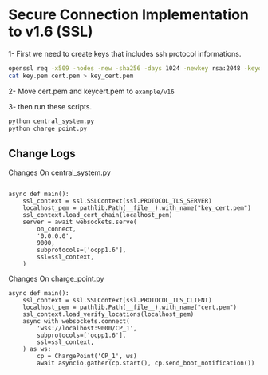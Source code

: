 # Secure Connection Implementation to v1.6 (SSL)

1- First we need to create keys that includes ssh protocol informations.

```bash
openssl req -x509 -nodes -new -sha256 -days 1024 -newkey rsa:2048 -keyout key.pem -out cert.pem -subj "/C=US/CN=localhost"
cat key.pem cert.pem > key_cert.pem
```

2-  Move cert.pem and keycert.pem to `example/v16`

3-   then run these scripts.

```bash
python central_system.py
python charge_point.py
```

## Change Logs
Changes On central_system.py

```python3

async def main():
    ssl_context = ssl.SSLContext(ssl.PROTOCOL_TLS_SERVER)
    localhost_pem = pathlib.Path(__file__).with_name("key_cert.pem")
    ssl_context.load_cert_chain(localhost_pem)
    server = await websockets.serve(
        on_connect,
        '0.0.0.0',
        9000,
        subprotocols=['ocpp1.6'],
        ssl=ssl_context,
    )
```

Changes On charge_point.py

```python3
async def main():
    ssl_context = ssl.SSLContext(ssl.PROTOCOL_TLS_CLIENT)
    localhost_pem = pathlib.Path(__file__).with_name("cert.pem")
    ssl_context.load_verify_locations(localhost_pem)
    async with websockets.connect(
        'wss://localhost:9000/CP_1',
        subprotocols=['ocpp1.6'],
        ssl=ssl_context,
    ) as ws:
        cp = ChargePoint('CP_1', ws)
        await asyncio.gather(cp.start(), cp.send_boot_notification())
```